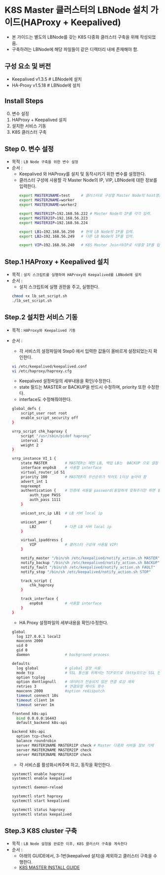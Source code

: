 # K8S Master 클러스터의 LBNode 설치 가이드(HAProxy + Keepalived)
* 본 가이드는 별도의 LBNode를 갖는 K8S 다중화 클러스터 구축을 위해 작성되었음.
* 구축하려는 LBNode에 해당 파일들이 같은 디렉터리 내에 존재해야 함.

## 구성 요소 및 버전
* Keepalived	v1.3.5	# LBNode에 설치
* HA-Proxy	v1.5.18	# LBNode에 설치

## Install Steps
0. 변수 설정
1. HAProxy + Keepalived 설치
2. 설치한 서비스 기동
3. K8S 클러스터 구축

## Step 0. 변수 설정
* 목적 : `LB Node 구축을 위한 변수 설정`
* 순서 : 
	* Keepalived 와 HAProxy를 설치 및 동작시키기 위한 변수를 설정한다.
	* 클러스터 구성에 사용할 각 Master Node의 IP, VIP, LBNode에 대한 정보를 입력한다.
		```bash
		export MASTER1NAME=test		# 클러스터로 구성할 Master Node의 host명을 각각 입력.
		export MASTER2NAME=worker
		export MASTER3NAME=worker2
		
		export MASTER1IP=192.168.56.222 # Master Node의 IP를 각각 입력.
		export MASTER2IP=192.168.56.223
		export MASTER3IP=192.168.56.224
		
		export LB1=192.168.56.250	# 현재 LB Node의 IP를 입력.
		export LB2=192.168.56.249	# 다른 LB Node의 IP를 입력.
		
		export VIP=192.168.56.240	# K8S Master Join시VIP로 사용할 IP를 입력.
		```

## Step.1 HAProxy + Keepalived 설치
* 목적 : `설치 스크립트를 실행하여 HAProxy와 Keepalived를 LBNode에 설치`
* 순서 : 
	* 설치 스크립트에 실행 권한을 주고, 실행한다.
	```bash
	chmod +x lb_set_script.sh
	./lb_set_script.sh
	```

## Step.2 설치한 서비스 기동
* 목적 : `HAProxy와 Keepalived 기동`
* 순서 :
	* 각 서비스의 설정파일에 Step0 에서 입력한 값들이 올바르게 설정되었는지 확인한다.
	```bash
	vi /etc/keepalived/keepalived.conf
	vi /etc/haproxy/haproxy.cfg
	```

	* Keepalived 설정파일의 세부내용을 확인/수정한다.
	* state 필드는 MASTER or BACKUP을 반드시 수정하며, priority 또한 수정한다.
	* interface도 수정해줘야한다.
	```bash
	global_defs {
	    script_user root root
	    enable_script_security off
	}
	
	vrrp_script chk_haproxy {
	    script "/usr/sbin/pidof haproxy"
	    interval 2
	    weight 2
	}
	
	vrrp_instance VI_1 {
	    state MASTER        # MASTER는 메인 LB, 백업 LB는  BACKUP 으로 설정
	    interface enp0s8    # 사용할 interface
	    virtual_router_id 51
	    priority 100        # MASTER의 우선순위가 적어도 1이상 높아야 함
	    advert_int 1
	    nopreempt
	    authentication {    # 인증에 사용될 password(동일하게 맞춰주기만 하면 됨)
	        auth_type PASS
	        auth_pass 1111
	    }
	
	    unicast_src_ip LB1  # LB 서버 local ip
	
	    unicast_peer {
	        LB2             # 다른 LB 서버 local ip
	    }
	
	    virtual_ipaddress {
	        VIP             # 클러스터 구성에 사용될 VIP!
	    }
	
	    notify_master "/bin/sh /etc/keepalived/notify_action.sh MASTER"
	    notify_backup "/bin/sh /etc/keepalived/notify_action.sh BACKUP"
	    notify_fault "/bin/sh /etc/keepalived/notify_action.sh FAULT"
	    notify_stop "/bin/sh /etc/keepalived/notify_action.sh STOP"
	
	    track_script {
	        chk_haproxy
	    }
	
	    track_interface {
	        enp0s8          # 사용할 interface
	    }
	}
	```

	* HA Proxy 설정파일의 세부내용을 확인/수정한다.
	```bash
	global
	  log 127.0.0.1 local2
	  maxconn 2000
	  uid 0
	  gid 0
	  daemon                # background process
	
	defaults
	  log global            # global 설정 사용
	  mode tcp              # SSL 통신을 위해서는 TCP모드로 (http모드는 SSL 안됨)
	  option tcplog
	  option dontlognull    # 데이터가 전송되지 않은 연결 로깅 제외
	  retries 3             # 연결요청 재시도 횟수
	  maxconn 2000          #option redispatch
	  timeout connect 10s
	  timeout client 1m
	  timeout server 1m
	
	frontend k8s-api
	  bind 0.0.0.0:16443
	  default_backend k8s-api
	
	backend k8s-api
	  option tcp-check
	  balance roundrobin
	  server MASTER1NAME MASTER1IP check # Master 다중화 서버들 정보 기재
	  server MASTER2NAME MASTER2IP check
	  server MASTER3NAME MASTER3IP check
	```

	* 각 서비스를 활성화시켜주며 하고, 동작을 확인한다.
	```bash
	systemctl enable haproxy
	systemctl enable keepalived

	systemctl daemon-reload

	systemctl start haproxy
	systemctl start keepalived

	systemctl status haproxy
	systemctl status keepalived
	```

## Step.3 K8S cluster 구축
* 목적 : `LB Node 설정을 완료한 이후, K8S 클러스터 구축을 계속한다`
* 순서 :
	* 아래의 GUIDE에서, 3-1번(keepalived 설치)을 제외하고 클러스터 구축을 수행한다.
	* [K8S MASTER INSTALL GUIDE](https://github.com/tmax-cloud/install-k8s#k8s-cluster-%EA%B5%AC%EC%B6%95-%EA%B0%80%EC%9D%B4%EB%93%9C)
